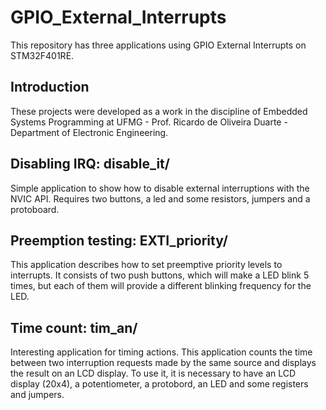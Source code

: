 # GPIO_External_Interrupts
This repository has three applications using GPIO External Interrupts on STM32F401RE.
## Introduction
These projects were developed as a work in the discipline of Embedded Systems Programming at UFMG - Prof. Ricardo de Oliveira Duarte - Department of Electronic Engineering.

## Disabling IRQ: disable_it/
Simple application to show how to disable external interruptions with the NVIC API. Requires two buttons, a led and some resistors, jumpers and a protoboard.

## Preemption testing: EXTI_priority/
This application describes how to set preemptive priority levels to interrupts. It consists of two push buttons, which will make a LED blink 5 times, but each of them will provide a different blinking frequency for the LED.

## Time count: tim_an/
Interesting application for timing actions. This application counts the time between two interruption requests made by the same source and displays the result on an LCD display. To use it, it is necessary to have an LCD display (20x4), a potentiometer, a protobord, an LED and some registers and jumpers.

